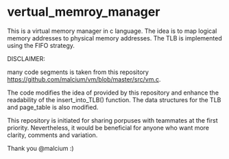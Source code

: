 # vertual_memroy_manager
This is a virtual memory manager in c language. The idea is to map logical memory addresses to physical memory addresses. The TLB is implemented using the FIFO strategy.

DISCLAIMER:

many code segments is taken from this repository https://github.com/malcium/vm/blob/master/src/vm.c.

The code modifies the idea of provided by this repository and enhance the readability of the insert_into_TLB() function. The data structures for the TLB and page_table is also modified.

This repository is initiated for sharing porpuses with teammates at the first priority. Nevertheless, it would be beneficial for anyone who want more clarity, comments and variation.

Thank you  @malcium
:)
